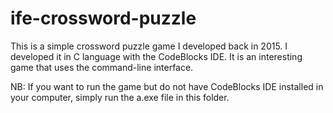 # ife-crossword-puzzle

This is a simple crossword puzzle game I developed back in 2015.
I developed it in C language with the CodeBlocks IDE.
It is an interesting game that uses the command-line interface.

NB: If you want to run the game but do not have CodeBlocks IDE installed in your computer, simply run the a.exe file in this folder.
